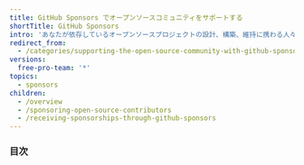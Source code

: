 ```yaml
---
title: GitHub Sponsors でオープンソースコミュニティをサポートする
shortTitle: GitHub Sponsors
intro: 'あなたが依存しているオープンソースプロジェクトの設計、構築、維持に携わる人々とOrganizationを、{% data variables.product.prodname_dotcom %} を通じて経済的に支援できます。'
redirect_from:
  - /categories/supporting-the-open-source-community-with-github-sponsors
versions:
  free-pro-team: '*'
topics:
  - sponsors
children:
  - /overview
  - /sponsoring-open-source-contributors
  - /receiving-sponsorships-through-github-sponsors
---
```

### 目次
